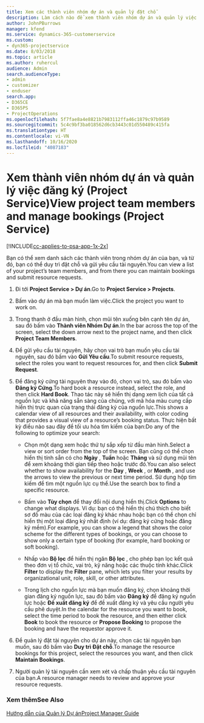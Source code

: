 ```yaml
---
title: Xem các thành viên nhóm dự án và quản lý đặt chỗ
description: Làm cách nào để xem thành viên nhóm dự án và quản lý việc đăng ký trong Project Service
author: JohnPBurrows
manager: kfend
ms.service: dynamics-365-customerservice
ms.custom:
- dyn365-projectservice
ms.date: 8/03/2018
ms.topic: article
ms.author: ruhercul
audience: Admin
search.audienceType:
- admin
- customizer
- enduser
search.app:
- D365CE
- D365PS
- ProjectOperations
ms.openlocfilehash: 5f7fae8a4e8821b7983112ffa46c1879c97b9589
ms.sourcegitcommit: 5c4c9bf3ba018562d6cb3443c01d550489c415fa
ms.translationtype: HT
ms.contentlocale: vi-VN
ms.lasthandoff: 10/16/2020
ms.locfileid: "4087183"
---
```

# <a name="view-project-team-members-and-manage-bookings-project-service"></a><span data-ttu-id="012fb-103">Xem thành viên nhóm dự án và quản lý việc đăng ký (Project Service)</span><span class="sxs-lookup"><span data-stu-id="012fb-103">View project team members and manage bookings (Project Service)</span></span>

[!INCLUDE[cc-applies-to-psa-app-1x-2x](../includes/cc-applies-to-psa-app-1x-2x.md)]

<span data-ttu-id="012fb-104">Bạn có thể xem danh sách các thành viên trong nhóm dự án của bạn, và từ đó, bạn có thể duy trì đặt chỗ và gửi yêu cầu tài nguyên.</span><span class="sxs-lookup"><span data-stu-id="012fb-104">You can view a list of your project’s team members, and from there you can maintain bookings and submit resource requests.</span></span>  
  
1.  <span data-ttu-id="012fb-105">Đi tới **Project Service > Dự án**.</span><span class="sxs-lookup"><span data-stu-id="012fb-105">Go to **Project Service > Projects**.</span></span>  
  
2.  <span data-ttu-id="012fb-106">Bấm vào dự án mà bạn muốn làm việc.</span><span class="sxs-lookup"><span data-stu-id="012fb-106">Click the project you want to work on.</span></span>  
  
3.  <span data-ttu-id="012fb-107">Trong thanh ở đầu màn hình, chọn mũi tên xuống bên cạnh tên dự án, sau đó bấm vào **Thành viên Nhóm Dự án**.</span><span class="sxs-lookup"><span data-stu-id="012fb-107">In the bar across the top of the screen, select the down arrow next to the project name, and then click **Project Team Members**.</span></span>  
  
4.  <span data-ttu-id="012fb-108">Để gửi yêu cầu tài nguyên, hãy chọn vai trò bạn muốn yêu cầu tài nguyên, sau đó bấm vào **Gửi Yêu cầu**.</span><span class="sxs-lookup"><span data-stu-id="012fb-108">To submit resource requests, select the roles you want to request resources for, and then click **Submit Request**.</span></span>  
  
5.  <span data-ttu-id="012fb-109">Để đăng ký cứng tài nguyên thay vào đó, chọn vai trò, sau đó bấm vào **Đăng ký Cứng**.</span><span class="sxs-lookup"><span data-stu-id="012fb-109">To hard book a resource instead, select the role, and then click **Hard Book**.</span></span> <span data-ttu-id="012fb-110">Thao tác này sẽ hiển thị dạng xem lịch của tất cả nguồn lực và khả năng sẵn sàng của chúng, với mã hóa màu cung cấp hiển thị trực quan của trạng thái đăng ký của nguồn lực.</span><span class="sxs-lookup"><span data-stu-id="012fb-110">This shows a calendar view of all resources and their availability, with color coding that provides a visual view of a resource’s booking status.</span></span> <span data-ttu-id="012fb-111">Thực hiện bất kỳ điều nào sau đây để tối ưu hóa tìm kiếm của bạn:</span><span class="sxs-lookup"><span data-stu-id="012fb-111">Do any of the following to optimize your search:</span></span>  
  
    -   <span data-ttu-id="012fb-112">Chọn một dạng xem hoặc thứ tự sắp xếp từ đầu màn hình.</span><span class="sxs-lookup"><span data-stu-id="012fb-112">Select a view or sort order from the top of the screen.</span></span> <span data-ttu-id="012fb-113">Bạn cũng có thể chọn hiển thị tính sẵn có cho **Ngày** , **Tuần** hoặc **Tháng** và sử dụng mũi tên để xem khoảng thời gian tiếp theo hoặc trước đó.</span><span class="sxs-lookup"><span data-stu-id="012fb-113">You can also select whether to show availability for the **Day** , **Week** , or **Month** , and use the arrows to view the previous or next time period.</span></span> <span data-ttu-id="012fb-114">Sử dụng hộp tìm kiếm để tìm một nguồn lực cụ thể.</span><span class="sxs-lookup"><span data-stu-id="012fb-114">Use the search box to find a specific resource.</span></span>  
  
    -   <span data-ttu-id="012fb-115">Bấm vào **Tùy chọn** để thay đổi nội dung hiển thị.</span><span class="sxs-lookup"><span data-stu-id="012fb-115">Click **Options** to change what displays.</span></span> <span data-ttu-id="012fb-116">Ví dụ: bạn có thể hiển thị chú thích cho biết sơ đồ màu của các loại đăng ký khác nhau hoặc bạn có thể chọn chỉ hiển thị một loại đăng ký nhất định (ví dụ: đăng ký cứng hoặc đăng ký mềm).</span><span class="sxs-lookup"><span data-stu-id="012fb-116">For example, you can show a legend that shows the color scheme for the different types of bookings, or you can choose to show only a certain type of booking (for example, hard booking or soft booking).</span></span>  
  
    -   <span data-ttu-id="012fb-117">Nhấp vào **Bộ lọc** để hiển thị ngăn **Bộ lọc** , cho phép bạn lọc kết quả theo đơn vị tổ chức, vai trò, kỹ năng hoặc các thuộc tính khác.</span><span class="sxs-lookup"><span data-stu-id="012fb-117">Click **Filter** to display the **Filter** pane, which lets you filter your results by organizational unit, role, skill, or other attributes.</span></span>  
  
    -   <span data-ttu-id="012fb-118">Trong lịch cho nguồn lực mà bạn muốn đăng ký, chọn khoảng thời gian đăng ký nguồn lực, sau đó bấm vào **Đăng ký** để đăng ký nguồn lực hoặc **Đề xuất đăng ký** để đề xuất đăng ký và yêu cầu người yêu cầu phê duyệt.</span><span class="sxs-lookup"><span data-stu-id="012fb-118">In the calendar for the resource you want to book, select the time period to book the resource, and then either click **Book** to book the resource or **Propose Booking** to propose the booking and have the requestor approve it.</span></span>  
  
6.  <span data-ttu-id="012fb-119">Để quản lý đặt tài nguyên cho dự án này, chọn các tài nguyên bạn muốn, sau đó bấm vào **Duy trì Đặt chỗ**.</span><span class="sxs-lookup"><span data-stu-id="012fb-119">To manage the resource bookings for this project, select the resources you want, and then click **Maintain Bookings**.</span></span>  
  
7.  <span data-ttu-id="012fb-120">Người quản lý tài nguyên cần xem xét và chấp thuận yêu cầu tài nguyên của bạn.</span><span class="sxs-lookup"><span data-stu-id="012fb-120">A resource manager needs to review and approve your resource requests.</span></span>  
  
### <a name="see-also"></a><span data-ttu-id="012fb-121">Xem thêm</span><span class="sxs-lookup"><span data-stu-id="012fb-121">See Also</span></span>  
 [<span data-ttu-id="012fb-122">Hướng dẫn của Quản lý Dự án</span><span class="sxs-lookup"><span data-stu-id="012fb-122">Project Manager Guide</span></span>](../psa/project-manager-guide.md)
